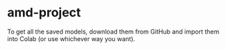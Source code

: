 # amd-project

To get all the saved models, download them from GitHub and import them into Colab (or use whichever way you want).

